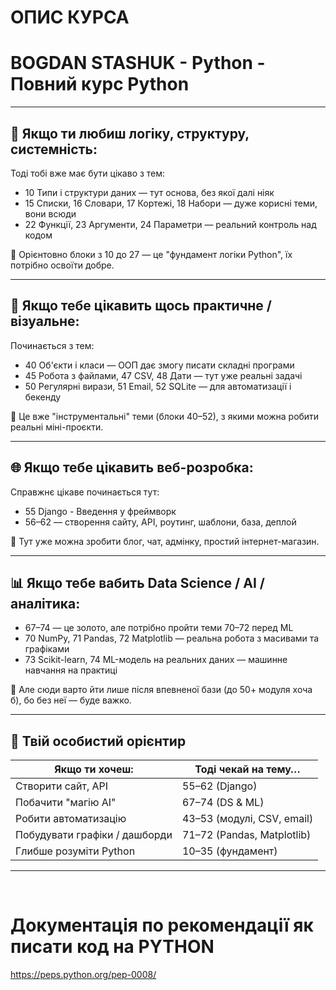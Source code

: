 # ОПИС КУРСА
# BOGDAN STASHUK - Python - Повний курс Python 

---

## 🧱 Якщо ти любиш логіку, структуру, системність:

Тоді тобі вже має бути цікаво з тем:

- 10 Типи і структури даних — тут основа, без якої далі ніяк
- 15 Списки, 16 Словари, 17 Кортежі, 18 Набори — дуже корисні теми, вони всюди
- 22 Функції, 23 Аргументи, 24 Параметри — реальний контроль над кодом

📍 Орієнтовно блоки з 10 до 27 — це "фундамент логіки Python", їх потрібно освоїти добре.

---

## 🚀 Якщо тебе цікавить щось практичне / візуальне:

Починається з тем:

- 40 Об'єкти і класи — ООП дає змогу писати складні програми
- 45 Робота з файлами, 47 CSV, 48 Дати — тут уже реальні задачі
- 50 Регулярні вирази, 51 Email, 52 SQLite — для автоматизації і бекенду

📍 Це вже "інструментальні" теми (блоки 40–52), з якими можна робити реальні міні-проєкти.

---

## 🌐 Якщо тебе цікавить веб-розробка:

Справжнє цікаве починається тут:

- 55 Django - Введення у фреймворк
- 56–62 — створення сайту, API, роутинг, шаблони, база, деплой

📍 Тут уже можна зробити блог, чат, адмінку, простий інтернет-магазин.

---

## 📊 Якщо тебе вабить Data Science / AI / аналітика:

- 67–74 — це золото, але потрібно пройти теми 70–72 перед ML
- 70 NumPy, 71 Pandas, 72 Matplotlib — реальна робота з масивами та графіками
- 73 Scikit-learn, 74 ML-модель на реальних даних — машинне навчання на практиці

📍 Але сюди варто йти лише після впевненої бази (до 50+ модуля хоча б), бо без неї — буде важко.

---

## 📌 Твій особистий орієнтир

| Якщо ти хочеш:                | Тоді чекай на тему…        |
| ----------------------------- | -------------------------- |
| Створити сайт, API            | 55–62 (Django)             |
| Побачити "магію AI"           | 67–74 (DS & ML)            |
| Робити автоматизацію          | 43–53 (модулі, CSV, email) |
| Побудувати графіки / дашборди | 71–72 (Pandas, Matplotlib) |
| Глибше розуміти Python        | 10–35 (фундамент)          |

---

<br>

# Документація по рекомендації як писати код на PYTHON

https://peps.python.org/pep-0008/
